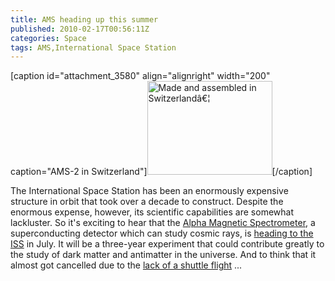 ```yaml
---
title: AMS heading up this summer
published: 2010-02-17T00:56:11Z
categories: Space
tags: AMS,International Space Station
---
```


[caption id="attachment_3580" align="alignright" width="200" caption="AMS-2 in Switzerland"]<a href="http://www.esa.int/esaHS/SEMQLBNEG5G_index_1.html#subhead2"><img src="http://blog.chungyc.org/wp-content/uploads/2010/02/AMS_MIT-200x150.jpg" alt="Made and assembled in Switzerlandâ€¦" title="AMS-2 in Switzerland" width="200" height="150" class="size-medium wp-image-3580" /></a>[/caption]

The International Space Station has been an enormously expensive structure in orbit that took over a decade to construct.  Despite the enormous expense, however, its scientific capabilities are somewhat lackluster.  So it's exciting to hear that the <a href="http://ams-02project.jsc.nasa.gov/">Alpha Magnetic Spectrometer</a>, a superconducting detector which can study cosmic rays, is <a href="http://www.universetoday.com/2010/02/16/dark-matter-detector-heading-to-the-iss-this-summer/">heading to the ISS</a> in July.  It will be a three-year experiment that could contribute greatly to the study of dark matter and antimatter in the universe.  And to think that it almost got cancelled due to the <a href="http://www.thespacereview.com/article/1034/1">lack of a shuttle flight</a> ...

